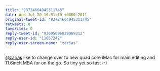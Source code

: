 ```yaml
---
title: "93724664945311745"
date: Wed Jul 20 16:51:16 +0000 2011
original-tweet-id: "93724664945311745"
retweets: 0
favorites: 0
reply-tweet-id: "93695096029069312"
reply-user-id: "11057242"
reply-user-screen-name: "zarias"
---
```

<a href="https://twitter.com/zarias">@zarias</a> like to change over to new quad core iMac for main editing and 11.6inch MBA for on the go. So tiny yet so fast :-)
